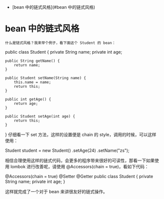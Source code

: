 

* [bean 中的链式风格](#bean 中的链式风格)

# bean 中的链式风格

    什么是链式风格？我来举个例子，看下面这个 Student 的 bean：

public class Student {
    private String name;
    private int age;

    public String getName() {
        return name;
    }

    public Student setName(String name) {
        this.name = name;
        return this;
    }

    public int getAge() {
        return age;
    }

    public Student setAge(int age) {
        return this;
    }
}
仔细看一下 set 方法，这样的设置便是 chain 的 style，调用的时候，可以这样使用：

Student student = new Student()
        .setAge(24)
        .setName("zs");

相信合理使用这样的链式代码，会更多的程序带来很好的可读性，那看一下如果使用 lombok 进行改善呢，请使用 @Accessors(chain = true)，看如下代码：

@Accessors(chain = true)
@Setter
@Getter
public class Student {
    private String name;
    private int age;
}

这样就完成了一个对于 bean 来讲很友好的链式操作。
